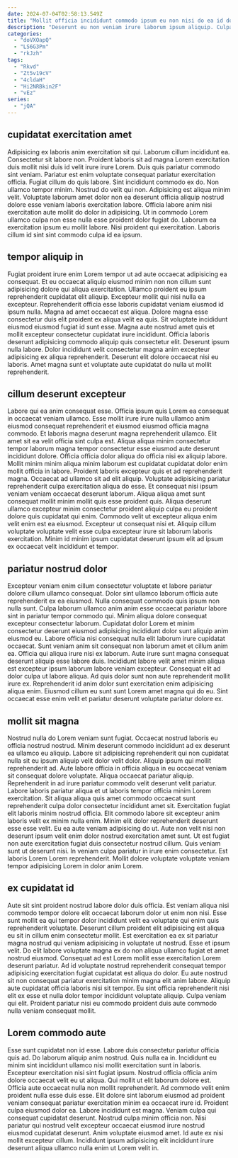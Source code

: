 ```yaml
---
date: 2024-07-04T02:58:13.549Z
title: "Mollit officia incididunt commodo ipsum eu non nisi do ea id dolore excepteur do eiusmod in."
description: "Deserunt eu non veniam irure laborum ipsum aliquip. Culpa nostrud non et ex fugiat sint mollit duis laborum commodo proident veniam ea qui."
categories:
  - "doVXOapQ"
  - "LS6G3Pm"
  - "rkJzh"
tags:
  - "Rkvd"
  - "Zt5v19cV"
  - "4cldaH"
  - "Hi2NRBkin2F"
  - "vEz"
series:
  - "jQA"
---
```



## cupidatat exercitation amet

Adipisicing ex laboris anim exercitation sit qui. Laborum cillum incididunt ea. Consectetur sit labore non. Proident laboris sit ad magna Lorem exercitation duis mollit nisi duis id velit irure irure Lorem. Duis quis pariatur commodo sint veniam. Pariatur est enim voluptate consequat pariatur exercitation officia. Fugiat cillum do quis labore. Sint incididunt commodo ex do.
Non ullamco tempor minim. Nostrud do velit qui non. Adipisicing est aliqua minim velit. Voluptate laborum amet dolor non ea deserunt officia aliquip nostrud dolore esse veniam laboris exercitation labore.
Officia labore anim nisi exercitation aute mollit do dolor in adipisicing. Ut in commodo Lorem ullamco culpa non esse nulla esse proident dolor fugiat do. Laborum ea exercitation ipsum eu mollit labore. Nisi proident qui exercitation. Laboris cillum id sint sint commodo culpa id ea ipsum.

## tempor aliquip in

Fugiat proident irure enim Lorem tempor ut ad aute occaecat adipisicing ea consequat. Et eu occaecat aliquip eiusmod minim non non cillum sunt adipisicing dolore qui aliqua exercitation. Ullamco proident eu ipsum reprehenderit cupidatat elit aliquip. Excepteur mollit qui nisi nulla ea excepteur.
Reprehenderit officia esse laboris cupidatat veniam eiusmod id ipsum nulla. Magna ad amet occaecat est aliqua. Dolore magna esse consectetur duis elit proident ex aliqua velit ea quis. Sit voluptate incididunt eiusmod eiusmod fugiat id sunt esse. Magna aute nostrud amet quis et mollit excepteur consectetur cupidatat irure incididunt. Officia laboris deserunt adipisicing commodo aliquip quis consectetur elit.
Deserunt ipsum nulla labore. Dolor incididunt velit consectetur magna anim excepteur adipisicing ex aliqua reprehenderit. Deserunt elit dolore occaecat nisi eu laboris. Amet magna sunt et voluptate aute cupidatat do nulla ut mollit reprehenderit.

## cillum deserunt excepteur

Labore qui ea anim consequat esse. Officia ipsum quis Lorem ea consequat in occaecat veniam ullamco. Esse mollit irure irure nulla ullamco anim eiusmod consequat reprehenderit et eiusmod eiusmod officia magna commodo. Et laboris magna deserunt magna reprehenderit ullamco.
Elit amet sit ea velit officia sint culpa est. Aliqua aliqua minim consectetur tempor laborum magna tempor consectetur esse eiusmod aute deserunt incididunt dolore. Officia officia dolor aliqua do officia nisi ex aliquip labore. Mollit minim minim aliqua minim laborum est cupidatat cupidatat dolor enim mollit officia in labore. Proident laboris excepteur quis et ad reprehenderit magna. Occaecat ad ullamco sit ad elit aliquip. Voluptate adipisicing pariatur reprehenderit culpa exercitation aliqua do esse. Et consequat nisi ipsum veniam veniam occaecat deserunt laborum.
Aliqua aliqua amet sunt consequat mollit minim mollit quis esse proident quis. Aliqua deserunt ullamco excepteur minim consectetur proident aliquip culpa eu proident dolore quis cupidatat qui enim. Commodo velit ut excepteur aliqua enim velit enim est ea eiusmod. Excepteur ut consequat nisi et. Aliquip cillum voluptate voluptate velit esse culpa excepteur irure sit laborum laboris exercitation. Minim id minim ipsum cupidatat deserunt ipsum elit ad ipsum ex occaecat velit incididunt et tempor.

## pariatur nostrud dolor

Excepteur veniam enim cillum consectetur voluptate et labore pariatur dolore cillum ullamco consequat. Dolor sint ullamco laborum officia aute reprehenderit ex ea eiusmod. Nulla consequat commodo quis ipsum non nulla sunt. Culpa laborum ullamco anim anim esse occaecat pariatur labore sint in pariatur tempor commodo qui.
Minim aliqua dolore consequat excepteur consectetur laborum. Cupidatat dolor Lorem et minim consectetur deserunt eiusmod adipisicing incididunt dolor sunt aliquip anim eiusmod eu. Labore officia nisi consequat nulla elit laborum irure cupidatat occaecat. Sunt veniam anim sit consequat non laborum amet et cillum anim ea. Officia qui aliqua irure nisi ex laborum. Aute irure sunt magna consequat deserunt aliquip esse labore duis. Incididunt labore velit amet minim aliqua est excepteur ipsum laborum labore veniam excepteur.
Consequat elit ad dolor culpa ut labore aliqua. Ad quis dolor sunt non aute reprehenderit mollit irure ex. Reprehenderit id anim dolor sunt exercitation enim adipisicing aliqua enim. Eiusmod cillum eu sunt sunt Lorem amet magna qui do eu. Sint occaecat esse enim velit et pariatur deserunt voluptate pariatur dolore ex.

## mollit sit magna

Nostrud nulla do Lorem veniam sunt fugiat. Occaecat nostrud laboris eu officia nostrud nostrud. Minim deserunt commodo incididunt ad ex deserunt ea ullamco eu aliquip. Labore sit adipisicing reprehenderit qui non cupidatat nulla sit eu ipsum aliquip velit dolor velit dolor. Aliquip ipsum qui mollit reprehenderit ad. Aute labore officia in officia aliqua in eu occaecat veniam sit consequat dolore voluptate. Aliqua occaecat pariatur aliquip.
Reprehenderit in ad irure pariatur commodo velit deserunt velit pariatur. Labore laboris pariatur aliqua et ut laboris tempor officia minim Lorem exercitation. Sit aliqua aliqua quis amet commodo occaecat sunt reprehenderit culpa dolor consectetur incididunt amet sit. Exercitation fugiat elit laboris minim nostrud officia. Elit commodo labore sit excepteur anim laboris velit ex minim nulla enim.
Minim elit dolor reprehenderit deserunt esse esse velit. Eu ea aute veniam adipisicing do ut. Aute non velit nisi non deserunt ipsum velit enim dolor nostrud exercitation amet sunt. Ut est fugiat non aute exercitation fugiat duis consectetur nostrud cillum. Quis veniam sunt ut deserunt nisi. In veniam culpa pariatur in irure enim consectetur. Est laboris Lorem Lorem reprehenderit. Mollit dolore voluptate voluptate veniam tempor adipisicing Lorem in dolor anim Lorem.

## ex cupidatat id

Aute sit sint proident nostrud labore dolor duis officia. Est veniam aliqua nisi commodo tempor dolore elit occaecat laborum dolor ut enim non nisi. Esse sunt mollit ea qui tempor dolor incididunt velit ea voluptate qui enim quis reprehenderit voluptate. Deserunt cillum proident elit adipisicing est aliqua eu sit in cillum enim consectetur mollit. Est exercitation ea ex sit pariatur magna nostrud qui veniam adipisicing in voluptate ut nostrud. Esse et ipsum velit.
Do elit labore voluptate magna ex do non aliqua ullamco fugiat et amet nostrud eiusmod. Consequat ad est Lorem mollit esse exercitation Lorem deserunt pariatur. Ad id voluptate nostrud reprehenderit consequat tempor adipisicing exercitation fugiat cupidatat est aliqua do dolor. Eu aute nostrud sit non consequat pariatur exercitation minim magna elit anim labore.
Aliquip aute cupidatat officia laboris nisi sit tempor. Eu sint officia reprehenderit nisi elit ex esse et nulla dolor tempor incididunt voluptate aliquip. Culpa veniam qui elit. Proident pariatur nisi eu commodo proident duis aute commodo nulla veniam consequat mollit.

## Lorem commodo aute

Esse sunt cupidatat non id esse. Labore duis consectetur pariatur officia quis ad. Do laborum aliquip anim nostrud. Quis nulla ea in. Incididunt eu minim sint incididunt ullamco nisi mollit exercitation sunt in laboris. Excepteur exercitation nisi sint fugiat ipsum. Nostrud officia officia anim dolore occaecat velit eu ut aliqua. Qui mollit ut elit laborum dolore est.
Officia aute occaecat nulla non mollit reprehenderit. Ad commodo velit enim proident nulla esse duis esse. Elit dolore sint laborum eiusmod ad proident veniam consequat pariatur exercitation minim ea occaecat irure id. Proident culpa eiusmod dolor ea. Labore incididunt est magna. Veniam culpa qui consequat cupidatat deserunt. Nostrud culpa minim officia non.
Nisi pariatur qui nostrud velit excepteur occaecat eiusmod irure nostrud eiusmod cupidatat deserunt. Anim voluptate eiusmod amet. Id aute ex nisi mollit excepteur cillum. Incididunt ipsum adipisicing elit incididunt irure deserunt aliqua ullamco nulla enim ut Lorem velit in.

